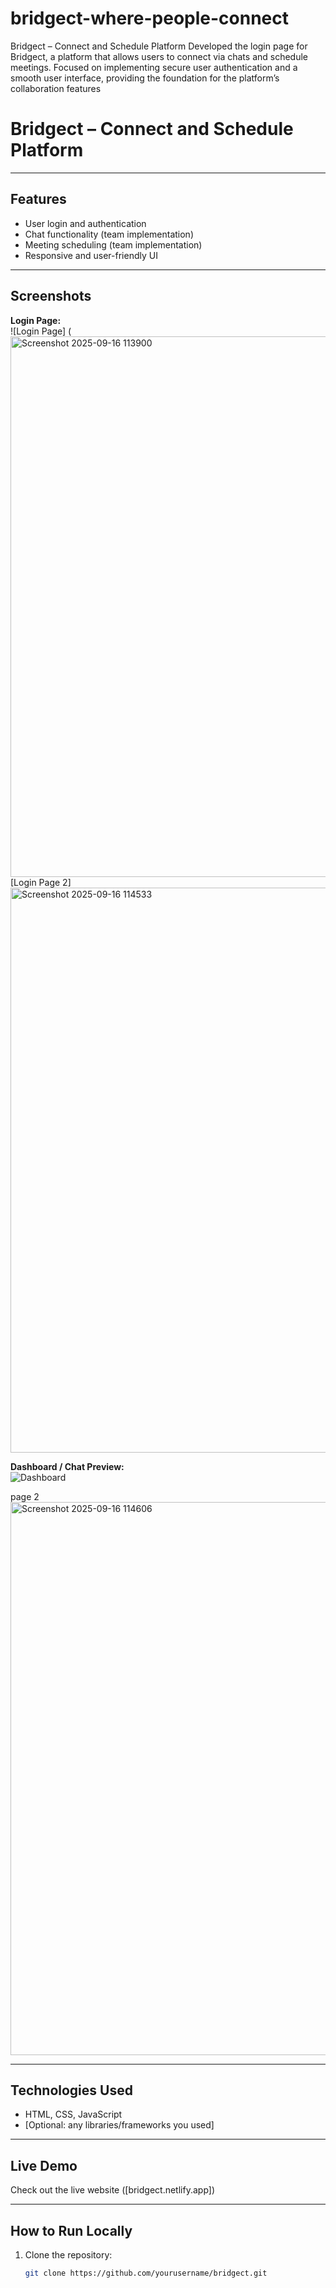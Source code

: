 # bridgect-where-people-connect
Bridgect – Connect and Schedule Platform Developed the login page for Bridgect, a platform that allows users to connect via chats and schedule meetings. Focused on implementing secure user authentication and a smooth user interface, providing the foundation for the platform’s collaboration features
# Bridgect – Connect and Schedule Platform

 


---

## Features
- User login and authentication
- Chat functionality (team implementation)
- Meeting scheduling (team implementation)
- Responsive and user-friendly UI

---

## Screenshots

**Login Page:**  
![Login Page] (<img width="1904" height="865" alt="Screenshot 2025-09-16 113900" src="https://github.com/user-attachments/assets/b2360b6e-26d9-4391-a6e7-f618b5f3b290" />
[Login Page  2] 
<img width="1907" height="904" alt="Screenshot 2025-09-16 114533" src="https://github.com/user-attachments/assets/8fe5eb8d-47d7-4eb5-844a-f87e533975fc" />


**Dashboard / Chat Preview:**  
![Dashboard](<img width="1908" height="884" alt="Screenshot 2025-09-16 114547" src="https://github.com/user-attachments/assets/d9bf389e-a85e-4c29-9991-4699497500e6" />)

page 2
<img width="1905" height="885" alt="Screenshot 2025-09-16 114606" src="https://github.com/user-attachments/assets/d4770db4-be7e-4645-ae06-61214c5490a4" />



---

## Technologies Used
- HTML, CSS, JavaScript
- [Optional: any libraries/frameworks you used]

---

## Live Demo
Check out the live website ([bridgect.netlify.app])

---

## How to Run Locally
1. Clone the repository:  
   ```bash
   git clone https://github.com/yourusername/bridgect.git
